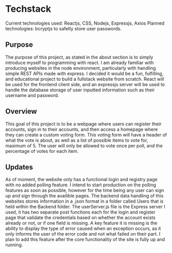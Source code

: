 # Techstack

Current technologies used: Reactjs, CSS, Nodejs, Expressjs, Axios
Planned technologies: bcryptjs to safetly store user passwords.

## Purpose
The purpose of this project, as stated in the about section is to simply introduce myself to programming with react. I am already familiar with producing websites in the node environment, particularly with handling simple REST APIs made with express. I decided it would be a fun, fulfilling, and educational project to build a fullstack website from scratch. React will be used for the frontend client side, and an expressjs server will be used to handle the database storage of user inputted information such as their username and password.

## Overview
This goal of this project is to be a webpage where users can register their accounts, sign in to their accounts, and then access a homepage where they can create a custom voting form. This voting form will have a header of what the vote is about, as well as a list of possible items to vote for, maximum of 5. The user will only be allowed to vote once per poll, and the percentage of votes for each item.

## Updates
As of moment, the website only has a functional login and registry page with no added polling feature. I intend to start production on the polling features as soon as possible, however for the time being any user can sign up and sign through the availible pages. The backend data handling of this websites stores information in a .json format in a folder called Users that is held within the Backend folder. The userServer.js file is the Express server I used, it has two separate post functions each for the login and register page that validate the credentials based on whether the account exists already or not, or if one field is missing. A key feature it is missing is the ability to display the type of error caused when an exception occurs, as it only informs the user of the error code and not what failed on their part. I plan to add this feature after the core functionality of the site is fully up and running.
